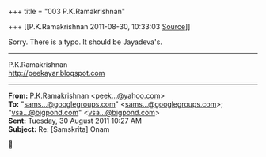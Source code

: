 +++
title = "003 P.K.Ramakrishnan"

+++
[[P.K.Ramakrishnan	2011-08-30, 10:33:03 [Source](https://groups.google.com/g/samskrita/c/eXB3W_E-zIk)]]



Sorry. There is a typo. It should be Jayadeva's.



-----------------------------------  
P.K.Ramakrishnan  
<http://peekayar.blogspot.com>  

------------------------------------------------------------------------

**From:** P.K.Ramakrishnan \<[peek...@yahoo.com]()\>  
**To:** "[sams...@googlegroups.com]()" \<[sams...@googlegroups.com]()\>; "[vsa...@bigpond.com]()" \<[vsa...@bigpond.com]()\>  
**Sent:** Tuesday, 30 August 2011 10:27 AM  
**Subject:** Re: \[Samskrita\] Onam  



